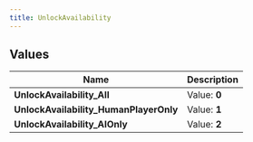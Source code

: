 ```yaml
---
title: UnlockAvailability
---
```


## Values

| Name | Description |
| ---- | ----------- |
| **UnlockAvailability\_All** | Value: **0** |
| **UnlockAvailability\_HumanPlayerOnly** | Value: **1** |
| **UnlockAvailability\_AIOnly** | Value: **2** |

